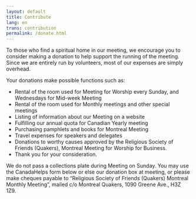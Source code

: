 ```yaml
---
layout: default
title: Contribute
lang: en
trans: contribution
permalink: /donate.html
---
```

To those who find a spiritual home in our meeting, we encourage you to consider making a donation to help support the running of the meeting. Since we are entirely run by volunteers, most of our expenses are simply overhead.

Your donations make possible functions such as:

* Rental of the room used for Meeting for Worship every Sunday, and Wednesdays for Mid-week Meeting
* Rental of the room used for Monthly meetings and other special meetings
* Listing of information about our Meeting on a website
* Fulfilling our annual quota for Canadian Yearly meeting
* Purchasing pamphlets and books for Montreal Meeting
* Travel expenses for speakers and delegates
* Donations to worthy causes approved by the Religious Society of Friends (Quakers), Montreal Meeting for Worship for Business.
* Thank you for your consideration.

We do not pass a collections plate during Meeting on Sunday. You may use the CanadaHelps form below or else our donation box at meeting, or please make cheques payable to “Religious Society of Friends (Quakers) Montreal Monthly Meeting”, mailed c/o Montreal Quakers, 1090 Greene Ave., H3Z 1Z9.

<script id="ch_cdn_embed" type="text/javascript" src="https://www.canadahelps.org/secure/js/cdf_embed.js" charset="utf-8" data-language="en" data-page-id="43151" data-root-url="https://www.canadahelps.org" data-formtype="0" data-cfasync="false"></script>
